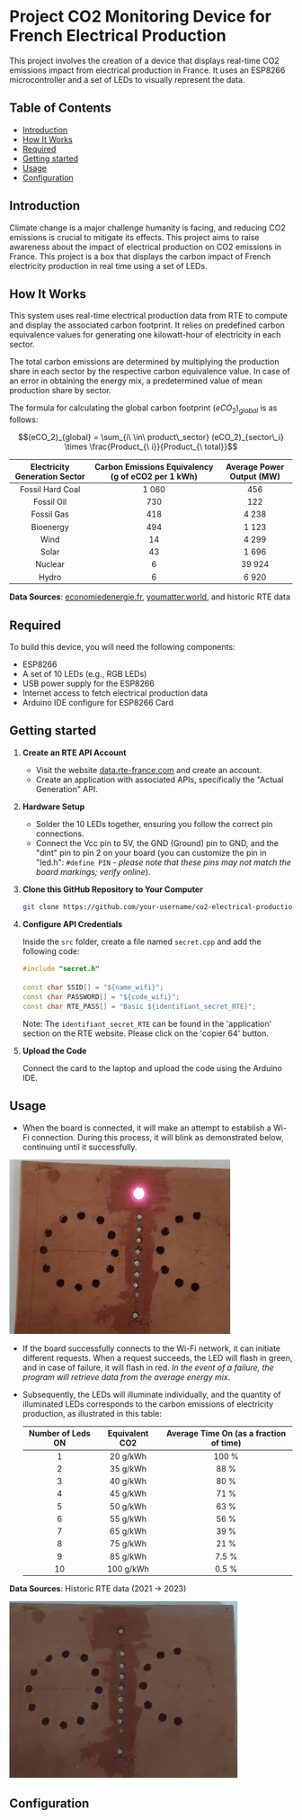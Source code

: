 # Project CO2 Monitoring Device for French Electrical Production

This project involves the creation of a device that displays real-time CO2 emissions impact from electrical production in France. It uses an ESP8266 microcontroller and a set of LEDs to visually represent the data.

## Table of Contents

- [Introduction](#introduction)
- [How It Works](#how-it-works)
- [Required](#required)
- [Getting started](#getting-started)
- [Usage](#usage)
- [Configuration](#configuration)

## Introduction

Climate change is a major challenge humanity is facing, and reducing CO2 emissions is crucial to mitigate its effects. This project aims to raise awareness about the impact of electrical production on CO2 emissions in France.
This project is a box that displays the carbon impact of French electricity production in real time using a set of LEDs.

## How It Works

This system uses real-time electrical production data from RTE to compute and display the associated carbon footprint. It relies on predefined carbon equivalence values for generating one kilowatt-hour of electricity in each sector.

The total carbon emissions are determined by multiplying the production share in each sector by the respective carbon equivalence value. In case of an error in obtaining the energy mix, a predetermined value of mean production share by sector.

The formula for calculating the global carbon footprint $(eCO_2)_{global}$ is as follows:

$$(eCO_2)_{global} = \sum_{i\ \in\ product\_sector} (eCO_2)_{sector\_i} \times \frac{Product_{\ i}}{Product_{\ total}}$$

| Electricity Generation Sector | Carbon Emissions Equivalency (g of eCO2 per 1 kWh) | Average Power Output (MW) |
| :---------------------------: | :------------------------------------------------: | :-----------------------: |
|       Fossil Hard Coal        |                       1 060                        |            456            |
|          Fossil Oil           |                        730                         |            122            |
|          Fossil Gas           |                        418                         |           4 238           |
|           Bioenergy           |                        494                         |           1 123           |
|             Wind              |                         14                         |           4 299           |
|             Solar             |                         43                         |           1 696           |
|            Nuclear            |                         6                          |          39 924           |
|             Hydro             |                         6                          |           6 920           |

**Data Sources**: [economiedenergie.fr](https://www.economiedenergie.fr/les-emissions-de-co2-par-energie/), [youmatter.world](https://youmatter.world/fr/co2-kwh-electricite-france-mix-electrique/), and historic RTE data

## Required

To build this device, you will need the following components:

- ESP8266
- A set of 10 LEDs (e.g., RGB LEDs)
- USB power supply for the ESP8266
- Internet access to fetch electrical production data
- Arduino IDE configure for ESP8266 Card

## Getting started

1. **Create an RTE API Account**

   - Visit the website [data.rte-france.com](https://data.rte-france.com/) and create an account.
   - Create an application with associated APIs, specifically the "Actual Generation" API.

2. **Hardware Setup**

   - Solder the 10 LEDs together, ensuring you follow the correct pin connections.
   - Connect the Vcc pin to 5V, the GND (Ground) pin to GND, and the "dint" pin to pin 2 on your board (you can customize the pin in "led.h": `#define PIN` - _please note that these pins may not match the board markings; verify online_).

3. **Clone this GitHub Repository to Your Computer**

   ```bash
   git clone https://github.com/your-username/co2-electrical-production-france.git#CO2_EMISION_ELEC_PRODUCTION
   ```

4. **Configure API Credentials**

   Inside the `src` folder, create a file named `secret.cpp` and add the following code:

   ```cpp
   #include "secret.h"

   const char SSID[] = "${name_wifi}";
   const char PASSWORD[] = "${code_wifi}";
   const char RTE_PASS[] = "Basic ${identifiant_secret_RTE}";
   ```

   Note: The `identifiant_secret_RTE` can be found in the 'application' section on the RTE website. Please click on the 'copier 64' button.

5. **Upload the Code**

   Connect the card to the laptop and upload the code using the Arduino IDE.

## Usage

- When the board is connected, it will make an attempt to establish a Wi-Fi connection. During this process, it will blink as demonstrated below, continuing until it successfully.

![Wifi Wait](./gif/wait_wifi.gif)

- If the board successfully connects to the Wi-Fi network, it can initiate different requests. When a request succeeds, the LED will flash in green, and in case of failure, it will flash in red. _In the event of a failure, the program will retrieve data from the average energy mix_.

- Subsequently, the LEDs will illuminate individually, and the quantity of illuminated LEDs corresponds to the carbon emissions of electricity production, as illustrated in this table:

  | Number of Leds ON | Equivalent CO2 | Average Time On (as a fraction of time) |
  | :---------------: | :------------: | :-------------------------------------: |
  |         1         |    20 g/kWh    |                  100 %                  |
  |         2         |    35 g/kWh    |                  88 %                   |
  |         3         |    40 g/kWh    |                  80 %                   |
  |         4         |    45 g/kWh    |                  71 %                   |
  |         5         |    50 g/kWh    |                  63 %                   |
  |         6         |    55 g/kWh    |                  56 %                   |
  |         7         |    65 g/kWh    |                  39 %                   |
  |         8         |    75 g/kWh    |                  21 %                   |
  |         9         |    85 g/kWh    |                  7.5 %                  |
  |        10         |   100 g/kWh    |                  0.5 %                  |

**Data Sources**: Historic RTE data (2021 -> 2023)

![Show Result](./gif/show_result.gif)

## Configuration
